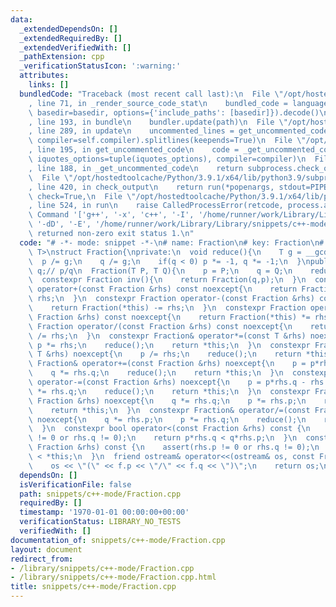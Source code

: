 ```yaml
---
data:
  _extendedDependsOn: []
  _extendedRequiredBy: []
  _extendedVerifiedWith: []
  _pathExtension: cpp
  _verificationStatusIcon: ':warning:'
  attributes:
    links: []
  bundledCode: "Traceback (most recent call last):\n  File \"/opt/hostedtoolcache/Python/3.9.1/x64/lib/python3.9/site-packages/onlinejudge_verify/documentation/build.py\"\
    , line 71, in _render_source_code_stat\n    bundled_code = language.bundle(stat.path,\
    \ basedir=basedir, options={'include_paths': [basedir]}).decode()\n  File \"/opt/hostedtoolcache/Python/3.9.1/x64/lib/python3.9/site-packages/onlinejudge_verify/languages/cplusplus.py\"\
    , line 193, in bundle\n    bundler.update(path)\n  File \"/opt/hostedtoolcache/Python/3.9.1/x64/lib/python3.9/site-packages/onlinejudge_verify/languages/cplusplus_bundle.py\"\
    , line 289, in update\n    uncommented_lines = get_uncommented_code(path, iquotes=self.iquotes,\
    \ compiler=self.compiler).splitlines(keepends=True)\n  File \"/opt/hostedtoolcache/Python/3.9.1/x64/lib/python3.9/site-packages/onlinejudge_verify/languages/cplusplus_bundle.py\"\
    , line 195, in get_uncommented_code\n    code = _get_uncommented_code(path.resolve(),\
    \ iquotes_options=tuple(iquotes_options), compiler=compiler)\n  File \"/opt/hostedtoolcache/Python/3.9.1/x64/lib/python3.9/site-packages/onlinejudge_verify/languages/cplusplus_bundle.py\"\
    , line 188, in _get_uncommented_code\n    return subprocess.check_output(command)\n\
    \  File \"/opt/hostedtoolcache/Python/3.9.1/x64/lib/python3.9/subprocess.py\"\
    , line 420, in check_output\n    return run(*popenargs, stdout=PIPE, timeout=timeout,\
    \ check=True,\n  File \"/opt/hostedtoolcache/Python/3.9.1/x64/lib/python3.9/subprocess.py\"\
    , line 524, in run\n    raise CalledProcessError(retcode, process.args,\nsubprocess.CalledProcessError:\
    \ Command '['g++', '-x', 'c++', '-I', '/home/runner/work/Library/Library', '-fpreprocessed',\
    \ '-dD', '-E', '/home/runner/work/Library/Library/snippets/c++-mode/Fraction.cpp']'\
    \ returned non-zero exit status 1.\n"
  code: "# -*- mode: snippet -*-\n# name: Fraction\n# key: Fraction\n# --\ntemplate<typename\
    \ T>\nstruct Fraction{\nprivate:\n  void reduce(){\n    T g = __gcd(p,q);\n  \
    \  p /= g;\n    q /= g;\n    if(q < 0) p *= -1, q *= -1;\n  }\npublic:\n  T p,\
    \ q;// p/q\n  Fraction(T P, T Q){\n    p = P;\n    q = Q;\n    reduce();\n  }\n\
    \  constexpr Fraction inv(){\n    return Fraction(q,p);\n  }\n  constexpr Fraction\
    \ operator+(const Fraction &rhs) const noexcept{\n    return Fraction(*this) +=\
    \ rhs;\n  }\n  constexpr Fraction operator-(const Fraction &rhs) const noexcept{\n\
    \    return Fraction(*this) -= rhs;\n  }\n  constexpr Fraction operator*(const\
    \ Fraction &rhs) const noexcept{\n    return Fraction(*this) *= rhs;\n  }\n  constexpr\
    \ Fraction operator/(const Fraction &rhs) const noexcept{\n    return Fraction(*this)\
    \ /= rhs;\n  }\n  constexpr Fraction& operator*=(const T &rhs) noexcept{\n   \
    \ p *= rhs;\n    reduce();\n    return *this;\n  }\n  constexpr Fraction& operator/=(const\
    \ T &rhs) noexcept{\n    p /= rhs;\n    reduce();\n    return *this;\n  }\n  constexpr\
    \ Fraction& operator+=(const Fraction &rhs) noexcept{\n    p = p*rhs.q + rhs.p*q;\n\
    \    q *= rhs.q;\n    reduce();\n    return *this;\n  }\n  constexpr Fraction&\
    \ operator-=(const Fraction &rhs) noexcept{\n    p = p*rhs.q - rhs.p*q;\n    q\
    \ *= rhs.q;\n    reduce();\n    return *this;\n  }\n  constexpr Fraction& operator*=(const\
    \ Fraction &rhs) noexcept{\n    q *= rhs.q;\n    p *= rhs.p;\n    reduce();\n\
    \    return *this;\n  }\n  constexpr Fraction& operator/=(const Fraction &rhs)\
    \ noexcept{\n    q *= rhs.p;\n    p *= rhs.q;\n    reduce();\n    return *this;\n\
    \  }\n  constexpr bool operator<(const Fraction &rhs) const {\n    assert(rhs.p\
    \ != 0 or rhs.q != 0);\n    return p*rhs.q < q*rhs.p;\n  }\n  constexpr bool operator>(const\
    \ Fraction &rhs) const {\n    assert(rhs.p != 0 or rhs.q != 0);\n    return rhs\
    \ < *this;\n  }\n  friend ostream& operator<<(ostream& os, const Fraction f){\n\
    \    os << \"(\" << f.p << \"/\" << f.q << \")\";\n    return os;\n  }\n};\n"
  dependsOn: []
  isVerificationFile: false
  path: snippets/c++-mode/Fraction.cpp
  requiredBy: []
  timestamp: '1970-01-01 00:00:00+00:00'
  verificationStatus: LIBRARY_NO_TESTS
  verifiedWith: []
documentation_of: snippets/c++-mode/Fraction.cpp
layout: document
redirect_from:
- /library/snippets/c++-mode/Fraction.cpp
- /library/snippets/c++-mode/Fraction.cpp.html
title: snippets/c++-mode/Fraction.cpp
---
```

